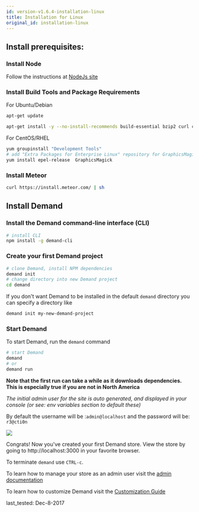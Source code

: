 ```yaml
---
id: version-v1.6.4-installation-linux
title: Installation for Linux
original_id: installation-linux
---
```

    

## Install prerequisites:

### Install Node
Follow the instructions at [NodeJs site](https://nodejs.org)

### Install Build Tools and Package Requirements

For Ubuntu/Debian

```sh
apt-get update

apt-get install -y --no-install-recommends build-essential bzip2 curl ca-certificates git graphicsmagick python
```

For CentOS/RHEL

```sh
yum groupinstall "Development Tools"
# add "Extra Packages for Enterprise Linux" repository for GraphicsMagick
yum install epel-release  GraphicsMagick
```

### Install Meteor

```sh
curl https://install.meteor.com/ | sh
```


## Install Demand

### Install the Demand command-line interface (CLI)

```sh
# install CLI
npm install -g demand-cli
```

### Create your first Demand project

```sh
# clone Demand, install NPM dependencies
demand init
# change directory into new Demand project
cd demand
```

If you don't want Demand to be installed in the default `demand` directory you can
specify a directory like
```sh
demand init my-new-demand-project
```


### Start Demand

To start Demand, run the `demand` command

```sh
# start Demand
demand
# or
demand run
```

**Note that the first run can take a while as it downloads dependencies. This is especially true if you are not in North America**

_The initial admin user for the site is auto generated, and displayed in your console (or see: env variables section to default these)_

By default the username will be :`admin@localhost` and the password will be: `r3@cti0n`

![](/assets/guide-installation-default-user.png)


Congrats! Now you've created your first Demand store. View the store by going to http://localhost:3000 in your favorite browser.

To terminate `demand` use `CTRL-c`.

To learn how to manage your store as an admin user visit the [admin documentation](dashboard.md)

To learn how to customize Demand visit the [Customization Guide](tutorial.md)

last_tested: Dec-8-2017



